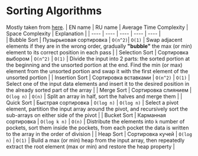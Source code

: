 # Sorting Algorithms

Mostly taken from [here](https://neerc.ifmo.ru/wiki/index.php?title=%D0%A1%D0%BE%D1%80%D1%82%D0%B8%D1%80%D0%BE%D0%B2%D0%BA%D0%B8).
| EN name | RU name | Average Time Complexity | Space Complexity | Explanation |
| ---- | ---- | ---- | ---- | ---- |  
| Bubble Sort | Пузырьковая сортировка | `O(n^2)`| `O(1)` | Swap adjacent elements if they are in the wrong order, gradually **"bubble"** the max (or min) element to its correct position in each pass |
| Selection Sort | Сортировка выбором | `O(n^2)` | `O(1)` | Divide the input into 2 parts: the sorted portion at the beginning and the unsorted portion at the end. Find the min (or max) element from the unsorted portion and swap it with the first element of the unsorted portion |
| Insertion Sort | Сортировка вставками | `O(n^2)` | `O(1)` | Select one of the input data elements and insert it to the desired position in the already sorted part of the array |
| Merge Sort | Сортировка слиянием | `O(log n)` | `O(n)` | Split an array in half, sort the halves and merge them |
| Quick Sort | Быстрая сортировка | `O(log n)` | `O(log n)` | Select a pivot element, partition the input array around the pivot, and recursively sort the sub-arrays on either side of the pivot |
| Bucket Sort | Карманная сортировка | `O(log k n)` | `O(n)` | Distribute the elements into `k` number of pockets, sort them inside the pockets, from each pocket the data is written to the array in the order of division |
| Heap Sort | Сортировка кучей | `O(log n)` | `O(1)` | Build a max (or min) heap from the input array, then repeatedly extract the root element (max or min) and restore the heap property |